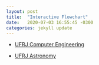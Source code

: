 ```yaml
---
layout: post
title:  "Interactive Flowchart"
date:   2020-07-03 16:55:45 -0300
categories: jekyll update
---
```

* [UFRJ Computer Engineering][grade-eci]  

* [UFRJ Astronomy][grade-astro]

[grade-eci]: https://gremio-eci.github.io/grade/
[grade-astro]:   https://vnakayama.github.io/grade/
